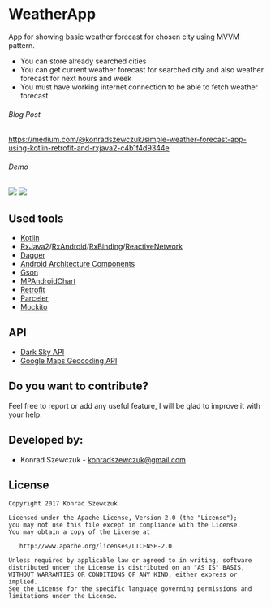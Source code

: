 # WeatherApp

App for showing basic weather forecast for chosen city using MVVM pattern.

* You can store already searched cities
* You can get current weather forecast for searched city and also weather forecast for next hours and week
* You must have working internet connection to be able to fetch weather forecast

###### Blog Post
https://medium.com/@konradszewczuk/simple-weather-forecast-app-using-kotlin-retrofit-and-rxjava2-c4b1f4d9344e

###### Demo

![](https://i.imgur.com/Kyq5EQN.png)
![](https://i.imgur.com/m261gQl.png)

## Used tools

* [Kotlin](https://kotlinlang.org/)
* [RxJava2](https://github.com/ReactiveX/RxJava)/[RxAndroid](https://github.com/ReactiveX/RxAndroid)/[RxBinding](https://github.com/JakeWharton/RxBinding)/[ReactiveNetwork](https://github.com/pwittchen/ReactiveNetwork)
* [Dagger](https://google.github.io/dagger/)
* [Android Architecture Components](https://developer.android.com/topic/libraries/architecture/index.html)
* [Gson](https://github.com/google/gson)
* [MPAndroidChart](https://github.com/PhilJay/MPAndroidChart)
* [Retrofit](http://square.github.io/retrofit/)
* [Parceler](https://github.com/johncarl81/parceler)
* [Mockito](https://github.com/mockito/mockito)

## API

* [Dark Sky API](https://darksky.net/dev)
* [Google Maps Geocoding API](https://developers.google.com/maps/documentation/geocoding/start)

## Do you want to contribute?

Feel free to report or add any useful feature, I will be glad to improve it with your help.

## Developed by:

* Konrad Szewczuk - konradszewczuk@gmail.com

## License

```
Copyright 2017 Konrad Szewczuk

Licensed under the Apache License, Version 2.0 (the "License");
you may not use this file except in compliance with the License.
You may obtain a copy of the License at

   http://www.apache.org/licenses/LICENSE-2.0

Unless required by applicable law or agreed to in writing, software
distributed under the License is distributed on an "AS IS" BASIS,
WITHOUT WARRANTIES OR CONDITIONS OF ANY KIND, either express or implied.
See the License for the specific language governing permissions and
limitations under the License.
```


